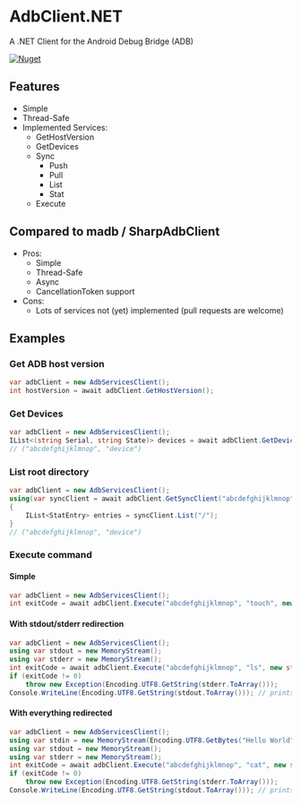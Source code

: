 # AdbClient.NET
A .NET Client for the Android Debug Bridge (ADB)

[![Nuget](https://img.shields.io/nuget/v/patagona.AdbClient)](https://www.nuget.org/packages/patagona.AdbClient/)

## Features

- Simple
- Thread-Safe
- Implemented Services:
    - GetHostVersion
    - GetDevices
    - Sync
        - Push
        - Pull
        - List
        - Stat
    - Execute

## Compared to madb / SharpAdbClient

- Pros:
    - Simple
    - Thread-Safe
    - Async
    - CancellationToken support
- Cons:
    - Lots of services not (yet) implemented (pull requests are welcome)

## Examples

### Get ADB host version
```csharp
var adbClient = new AdbServicesClient();
int hostVersion = await adbClient.GetHostVersion();
```

### Get Devices
```csharp
var adbClient = new AdbServicesClient();
IList<(string Serial, string State)> devices = await adbClient.GetDevices();
// ("abcdefghijklmnop", "device")
```

### List root directory
```csharp
var adbClient = new AdbServicesClient();
using(var syncClient = await adbClient.GetSyncClient("abcdefghijklmnop"))
{
    IList<StatEntry> entries = syncClient.List("/");
}
// ("abcdefghijklmnop", "device")
```

### Execute command
#### Simple
```csharp
var adbClient = new AdbServicesClient();
int exitCode = await adbClient.Execute("abcdefghijklmnop", "touch", new string[] { "/storage/emulated/0/test.txt" }, null, null, null);
```

#### With stdout/stderr redirection
```csharp
var adbClient = new AdbServicesClient();
using var stdout = new MemoryStream();
using var stderr = new MemoryStream();
int exitCode = await adbClient.Execute("abcdefghijklmnop", "ls", new string[] { "-la", "/storage/emulated/0/test.txt" }, null, stdout, stderr);
if (exitCode != 0)
    throw new Exception(Encoding.UTF8.GetString(stderr.ToArray()));
Console.WriteLine(Encoding.UTF8.GetString(stdout.ToArray())); // prints directory listing
```

#### With everything redirected
```csharp
var adbClient = new AdbServicesClient();
using var stdin = new MemoryStream(Encoding.UTF8.GetBytes("Hello World"));
using var stdout = new MemoryStream();
using var stderr = new MemoryStream();
int exitCode = await adbClient.Execute("abcdefghijklmnop", "cat", new string[] {}, stdin, stdout, stderr);
if (exitCode != 0)
    throw new Exception(Encoding.UTF8.GetString(stderr.ToArray()));
Console.WriteLine(Encoding.UTF8.GetString(stdout.ToArray())); // prints "Hello World"
```